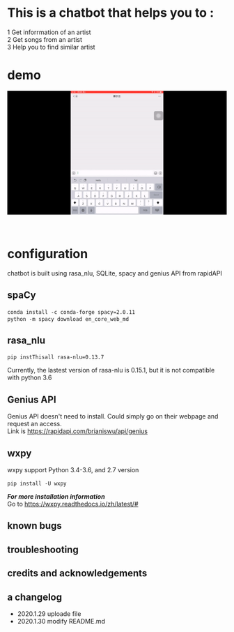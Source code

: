 # This is a chatbot that helps you to :
 1 Get inforrmation of an artist   
 2 Get songs from an artist   
 3 Help you to find similar artist

# demo

![](demo/demo.gif)

<br>

# configuration  
 chatbot is built using rasa_nlu, SQLite, spacy and genius API from rapidAPI   
## spaCy  
```
conda install -c conda-forge spacy=2.0.11  
python -m spacy download en_core_web_md
```
## rasa_nlu
```
pip instThisall rasa-nlu=0.13.7
```
Currently, the lastest version of rasa-nlu is 0.15.1, but it is not compatible with python 3.6

## Genius API

Genius API doesn't need to install. Could simply go on their webpage and request an access.   
Link is  https://rapidapi.com/brianiswu/api/genius
## wxpy

wxpy support Python 3.4-3.6, and 2.7 version<br>

```
pip install -U wxpy
```

***For more installation information***<br>
Go to https://wxpy.readthedocs.io/zh/latest/#<br>

## known bugs
## troubleshooting
## credits and acknowledgements
## a changelog
* 2020.1.29 uploade file 
* 2020.1.30 modify README.md


